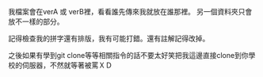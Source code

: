 我檔案會在verA 或 verB裡，看看誰先傳來我就放在誰那裡。
另一個資料夾只會放不一樣的部分。

記得檢查我的拼字還有排版，我有可能打錯。還有註解記得改掉。

之後如果有學到git clone等等相關指令的話不要太好笑把我這邊直接clone到你學校的伺服器，不然就等著被罵ＸＤ
